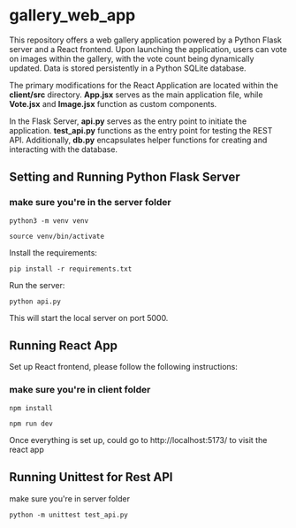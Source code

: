 # gallery_web_app

This repository offers a web gallery application powered by a Python Flask server and a React frontend. Upon launching the application, users can vote on images within the gallery, with the vote count being dynamically updated. Data is stored persistently in a Python SQLite database.

The primary modifications for the React Application are located within the **client/src** directory. **App.jsx** serves as the main application file, while **Vote.jsx** and **Image.jsx** function as custom components.

In the Flask Server, **api.py** serves as the entry point to initiate the application. **test_api.py** functions as the entry point for testing the REST API. Additionally, **db.py** encapsulates helper functions for creating and interacting with the database.


## Setting and Running Python Flask Server

### make sure you're in the server folder

```
python3 -m venv venv
```

```
source venv/bin/activate
```

Install the requirements:

```
pip install -r requirements.txt
```

Run the server:

```
python api.py
```

This will start the local server on port 5000.


## Running React App
Set up React frontend, please follow the following instructions:

### make sure you're in client folder

```
npm install
```

```
npm run dev
```

Once everything is set up, could go to http://localhost:5173/ to visit the react app

## Running Unittest for Rest API
make sure you're in server folder

```
python -m unittest test_api.py
```

